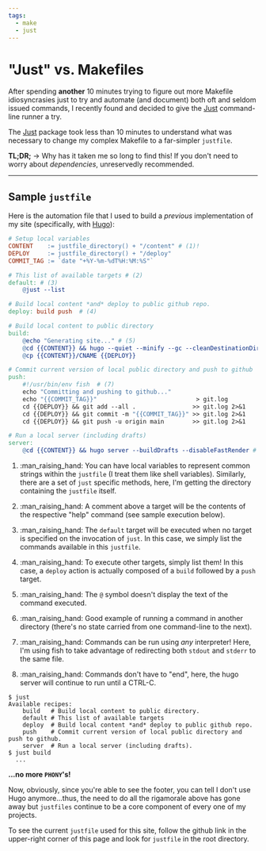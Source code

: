 ```yaml
---
tags:
  - make
  - just
---
```


# "Just" vs. Makefiles

After spending **another** 10 minutes trying to figure out more Makefile idiosyncrasies just to try and automate (and document) both oft and seldom issued commands, I recently found and decided to give the [Just](https://github.com/casey/just) command-line runner a try.

The [Just](https://github.com/casey/just) package took less than 10 minutes to understand what was necessary to change my complex Makefile to a far-simpler `justfile`.

**TL;DR;** -> Why has it taken me so long to find this! If you don't need to worry about _dependencies_, unreservedly recommended.

---

## Sample `justfile`

Here is the automation file that I used to build a _previous_ implementation of my site (specifically, with [Hugo](https://gohugo.io "Hugo")):

``` makefile linenums="1"
# Setup local variables
CONTENT    := justfile_directory() + "/content" # (1)!
DEPLOY     := justfile_directory() + "/deploy"
COMMIT_TAG := `date "+%Y-%m-%dT%H:%M:%S"`

# This list of available targets # (2)
default: # (3)
    @just --list

# Build local content *and* deploy to public github repo.
deploy: build push  # (4)

# Build local content to public directory
build:
    @echo "Generating site..." # (5)
    @cd {{CONTENT}} && hugo --quiet --minify --gc --cleanDestinationDir -d {{DEPLOY}}  # (6)
    @cp {{CONTENT}}/CNAME {{DEPLOY}}

# Commit current version of local public directory and push to github
push:
    #!/usr/bin/env fish  # (7)
    echo "Committing and pushing to github..."
    echo "{{COMMIT_TAG}}"                            > git.log
    cd {{DEPLOY}} && git add --all .                >> git.log 2>&1
    cd {{DEPLOY}} && git commit -m "{{COMMIT_TAG}}" >> git.log 2>&1
    cd {{DEPLOY}} && git push -u origin main        >> git.log 2>&1

# Run a local server (including drafts)
server:
    @cd {{CONTENT}} && hugo server --buildDrafts --disableFastRender # (8)
```

1. :man_raising_hand: You can have local variables to represent common  strings within the `justfile` (I treat them like shell variables). Similarly, there are a set of `just` specific methods, here, I'm getting the directory containing the `justfile` itself.

2. :man_raising_hand: A comment above a target will be the contents of the respective "help" command (see sample execution below).

3. :man_raising_hand: The `default` target will be executed when no target is specified on the invocation of `just`. In this case, we simply list the commands available in this `justfile`.

4. :man_raising_hand: To execute other targets, simply list them! In this case, a `deploy` action is actually composed of a `build` followed by a `push` target.

5. :man_raising_hand: The `@` symbol doesn't display the text of the command executed.

6. :man_raising_hand: Good example of running a command in another directory (there's no state carried from one command-line to the next).

7. :man_raising_hand: Commands can be run using *any* interpreter! Here, I'm using fish to take advantage of redirecting both `stdout` and `stderr` to the same file.

8. :man_raising_hand: Commands don't have to "end", here, the hugo server will continue to run until a CTRL-C.

``` { .yaml .no-copy }
$ just
Available recipes:
    build   # Build local content to public directory.
    default # This list of available targets
    deploy  # Build local content *and* deploy to public github repo.
    push    # Commit current version of local public directory and push to github.
    server  # Run a local server (including drafts).
$ just build
  ...
```

**...no more `PHONY`'s!**

Now, obviously, since you're able to see the footer, you can tell I don't use Hugo anymore...thus, the need to do all the rigamorale above has gone away but `justfiles` continue to be a core component of every one of my projects.

To see the current `justfile` used for this site, follow the github link in the upper-right corner of this page and look for `justfile` in the root directory.
